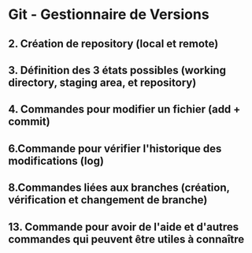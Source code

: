 # Git - Gestionnaire de Versions
## 2. Création de repository (local et remote)
## 3. Définition des 3 états possibles (working directory, staging area, et repository)
## 4. Commandes pour modifier un fichier (add + commit)
## 6.Commande pour vérifier l'historique des modifications (log)
## 8.Commandes liées aux branches (création, vérification et changement de branche)
## 13. Commande pour avoir de l'aide et d'autres commandes qui peuvent être utiles à connaître


